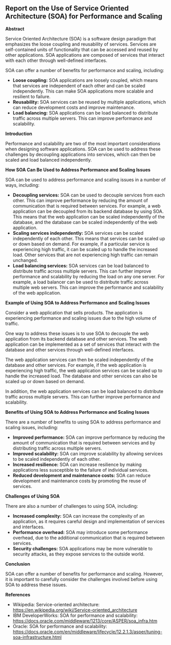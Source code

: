 ## Report on the Use of Service Oriented Architecture (SOA) for Performance and Scaling

**Abstract**

Service Oriented Architecture (SOA) is a software design paradigm that emphasizes the loose coupling and reusability of services. Services are self-contained units of functionality that can be accessed and reused by other applications. SOA applications are composed of services that interact with each other through well-defined interfaces.

SOA can offer a number of benefits for performance and scaling, including:

* **Loose coupling:** SOA applications are loosely coupled, which means that services are independent of each other and can be scaled independently. This can make SOA applications more scalable and resilient to failure.
* **Reusability:** SOA services can be reused by multiple applications, which can reduce development costs and improve maintenance.
* **Load balancing:** SOA applications can be load balanced to distribute traffic across multiple servers. This can improve performance and scalability.

**Introduction**

Performance and scalability are two of the most important considerations when designing software applications. SOA can be used to address these challenges by decoupling applications into services, which can then be scaled and load balanced independently.

**How SOA Can Be Used to Address Performance and Scaling Issues**

SOA can be used to address performance and scaling issues in a number of ways, including:

* **Decoupling services:** SOA can be used to decouple services from each other. This can improve performance by reducing the amount of communication that is required between services. For example, a web application can be decoupled from its backend database by using SOA. This means that the web application can be scaled independently of the database, and the database can be scaled independently of the web application.
* **Scaling services independently:** SOA services can be scaled independently of each other. This means that services can be scaled up or down based on demand. For example, if a particular service is experiencing high traffic, it can be scaled up to handle the increased load. Other services that are not experiencing high traffic can remain unchanged.
* **Load balancing services:** SOA services can be load balanced to distribute traffic across multiple servers. This can further improve performance and scalability by reducing the load on any one server. For example, a load balancer can be used to distribute traffic across multiple web servers. This can improve the performance and scalability of the web application.

**Example of Using SOA to Address Performance and Scaling Issues**

Consider a web application that sells products. The application is experiencing performance and scaling issues due to the high volume of traffic.

One way to address these issues is to use SOA to decouple the web application from its backend database and other services. The web application can be implemented as a set of services that interact with the database and other services through well-defined interfaces.

The web application services can then be scaled independently of the database and other services. For example, if the web application is experiencing high traffic, the web application services can be scaled up to handle the increased load. The database and other services can also be scaled up or down based on demand.

In addition, the web application services can be load balanced to distribute traffic across multiple servers. This can further improve performance and scalability.

**Benefits of Using SOA to Address Performance and Scaling Issues**

There are a number of benefits to using SOA to address performance and scaling issues, including:

* **Improved performance:** SOA can improve performance by reducing the amount of communication that is required between services and by distributing traffic across multiple servers.
* **Improved scalability:** SOA can improve scalability by allowing services to be scaled independently of each other.
* **Increased resilience:** SOA can increase resilience by making applications less susceptible to the failure of individual services.
* **Reduced development and maintenance costs:** SOA can reduce development and maintenance costs by promoting the reuse of services.

**Challenges of Using SOA**

There are also a number of challenges to using SOA, including:

* **Increased complexity:** SOA can increase the complexity of an application, as it requires careful design and implementation of services and interfaces.
* **Performance overhead:** SOA may introduce some performance overhead, due to the additional communication that is required between services.
* **Security challenges:** SOA applications may be more vulnerable to security attacks, as they expose services to the outside world.

**Conclusion**

SOA can offer a number of benefits for performance and scaling. However, it is important to carefully consider the challenges involved before using SOA to address these issues.

**References**

* Wikipedia: Service-oriented architecture: https://en.wikipedia.org/wiki/Service-oriented_architecture
* IBM DeveloperWorks: SOA for performance and scalability: https://docs.oracle.com/middleware/1213/core/ASPER/soa_infra.htm
* Oracle: SOA for performance and scalability: https://docs.oracle.com/en/middleware/lifecycle/12.2.1.3/asper/tuning-soa-infrastructure.html
